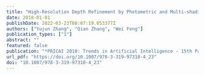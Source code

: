 ```yaml
---
title: "High-Resolution Depth Refinement by Photometric and Multi-shading Constraints (PRICAI 2018: Trends in Artificial Intelligence - 15th Pacific Rim International Conference on Artificial Intelligence, 2018)"
date: 2018-01-01
publishDate: 2022-03-23T08:07:19.053377Z
authors: ["Yujun Zhang", "Qian Zhang", "Wei Feng"]
publication_types: ["1"]
abstract: ""
featured: false
publication: "*PRICAI 2018: Trends in Artificial Intelligence - 15th Pacific Rim International Conference on Artificial Intelligence, Nanjing, China, August 28-31, 2018, Proceedings, Part II*"
url_pdf: "https://doi.org/10.1007/978-3-319-97310-4_23"
doi: "10.1007/978-3-319-97310-4_23"
---
```


